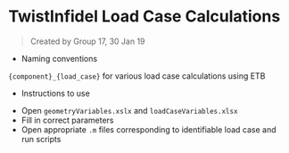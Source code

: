 # TwistInfidel Load Case Calculations

> Created by Group 17, 30 Jan 19

* Naming conventions

 `{component}_{load_case}` for various load case calculations using ETB

* Instructions to use

 - Open `geometryVariables.xslx` and `loadCaseVariables.xlsx`
 - Fill in correct parameters
 - Open appropriate `.m` files corresponding to identifiable load case and run scripts